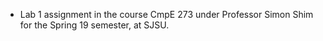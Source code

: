 - Lab 1 assignment in the course CmpE 273 under Professor Simon Shim for the Spring 19 semester, at SJSU.
